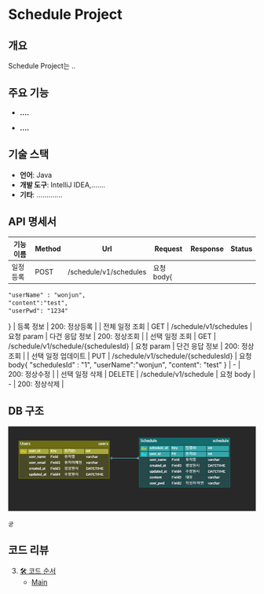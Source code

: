 # Schedule Project

## 개요

Schedule Project는 ..

## 주요 기능

- **....**

- **....**

## 기술 스택

- **언어**: Java
- **개발 도구**: IntelliJ IDEA,.......
- **기타**: .............

## API 명세서

| 기능 이름      | Method | Url                                 | Request | Response | Status    |
|------------|--------|-------------------------------------|--------|----------|-----------|
| 일정 등록      | POST   | /schedule/v1/schedules              | 요청 body{
    "userName" : "wonjun",
    "content":"test",
    "userPwd": "1234"
}      | 등록 정보    | 200: 정상등록 |
| 전체 일정 조회   | GET    | /schedule/v1/schedules              | 요청 param       | 다건 응답 정보 | 200: 정상조회 |
| 선택 일정 조회   | GET    | /schedule/v1/schedule/{schedulesId} | 요청 param      | 단건 응답 정보 | 200: 정상조회 |
| 선택 일정 업데이트 | PUT    | /schedule/v1/schedule/{schedulesId} | 요청 body{
    "schedulesId" : "1",
    "userName":"wonjun",
    "content": "test"
}      | -        | 200: 정상수정 |
| 선택 일정 삭제   | DELETE | /schedule/v1/schedule | 요청 body      | -        | 200: 정상삭제 |

## DB 구조
![img.png](img.png)
```
굳

```

## 코드 리뷰

3. [🛠 코드 순서](#-코드-순)
    - [Main](#아이디)

